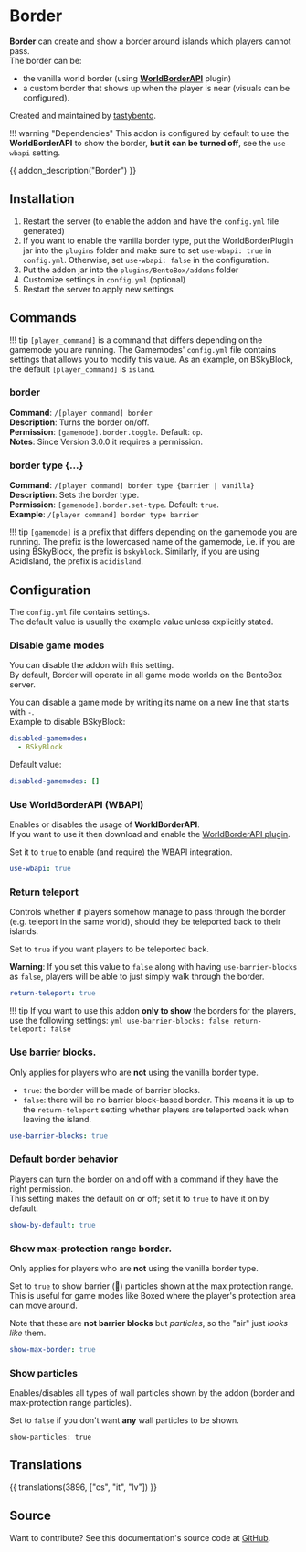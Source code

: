 # Border

**Border** can create and show a border around islands which players cannot pass.  
The border can be:

- the vanilla world border (using [**WorldBorderAPI**](https://github.com/yannicklamprecht/WorldBorderAPI/releases) plugin)
- a custom border that shows up when the player is near (visuals can be configured).

Created and maintained by [tastybento](https://github.com/tastybento).

!!! warning "Dependencies"
    This addon is configured by default to use the **WorldBorderAPI** to show the border, 
    **but it can be turned off**, see the `use-wbapi` setting.

{{ addon_description("Border") }}

## Installation

1. Restart the server (to enable the addon and have the `config.yml` file generated)
2. If you want to enable the vanilla border type, put the WorldBorderPlugin jar into the `plugins` folder and make sure to set `use-wbapi: true` in `config.yml`. Otherwise, set `use-wbapi: false` in the configuration.
3. Put the addon jar into the `plugins/BentoBox/addons` folder
4. Customize settings in `config.yml` (optional)
5. Restart the server to apply new settings

## Commands

!!! tip
    `[player_command]` is a command that differs depending on the gamemode you are running.
    The Gamemodes' `config.yml` file contains settings that allows you to modify this value.
    As an example, on BSkyBlock, the default `[player_command]` is `island`.

### border
**Command**: `/[player command] border`  
**Description**: Turns the border on/off.  
**Permission**: `[gamemode].border.toggle`. Default: `op`.  
**Notes**: Since Version 3.0.0 it requires a permission.  

### border type {...}
**Command**: `/[player command] border type {barrier | vanilla}`  
**Description**: Sets the border type.  
**Permission**: `[gamemode].border.set-type`. Default: `true`.  
**Example**: `/[player command] border type barrier`  

!!! tip
    `[gamemode]` is a prefix that differs depending on the gamemode you are running.
    The prefix is the lowercased name of the gamemode, i.e. if you are using BSkyBlock, the prefix is `bskyblock`.
    Similarly, if you are using AcidIsland, the prefix is `acidisland`.

## Configuration

The `config.yml` file contains settings.  
The default value is usually the example value unless explicitly stated.

### Disable game modes
You can disable the addon with this setting.  
By default, Border will operate in all game mode worlds on the BentoBox server.

You can disable a game mode by writing its name on a new line that starts with `-`.  
Example to disable BSkyBlock:

```yml
disabled-gamemodes:
  - BSkyBlock
```

Default value:

```yml
disabled-gamemodes: []
```

### Use WorldBorderAPI (WBAPI)
Enables or disables the usage of **WorldBorderAPI**.  
If you want to use it then download and enable the [WorldBorderAPI plugin](https://github.com/yannicklamprecht/WorldBorderAPI/releases).

Set it to `true` to enable (and require) the WBAPI integration.

```yml
use-wbapi: true
```

### Return teleport
Controls whether if players somehow manage to pass through the border (e.g. teleport in the same world), should they be teleported back to their islands.

Set to `true` if you want players to be teleported back.

**Warning**: If you set this value to `false` along with having `use-barrier-blocks` as `false`, players will be able to just simply walk through the border.

```yml
return-teleport: true
```

!!! tip
    If you want to use this addon **only to show** the borders for the players, use the following settings:
    ```yml
    use-barrier-blocks: false
    return-teleport: false
    ```

### Use barrier blocks.
Only applies for players who are **not** using the vanilla border type.

- `true`: the border will be made of barrier blocks.  
- `false`: there will be no barrier block-based border. This means it is up to the `return-teleport` setting whether players are teleported back when leaving the island.

```yml
use-barrier-blocks: true
```

### Default border behavior
Players can turn the border on and off with a command if they have the right permission.  
This setting makes the default on or off; set it to `true` to have it on by default.

```yml
show-by-default: true
```

### Show max-protection range border.
Only applies for players who are **not** using the vanilla border type.

Set to `true` to show barrier (🚫) particles shown at the max protection range.  
This is useful for game modes like Boxed where the player's protection area can move around.

Note that these are **not barrier blocks** but _particles_, so the "air" just _looks like_ them.

```yml
show-max-border: true
``` 

### Show particles
Enables/disables all types of wall particles shown by the addon (border and max-protection range particles).

Set to `false` if you don't want **any** wall particles to be shown.

```
show-particles: true
```

## Translations

{{ translations(3896, ["cs", "it", "lv"]) }}

## Source
Want to contribute? See this documentation's source code at [GitHub](https://github.com/BentoBoxWorld/docs/blob/master/docs/addons/Border/).
